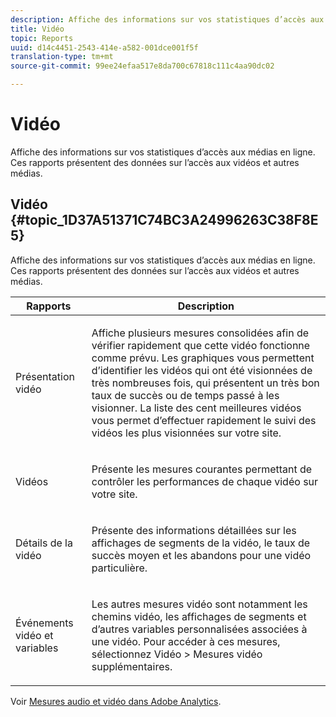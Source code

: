 ```yaml
---
description: Affiche des informations sur vos statistiques d’accès aux médias en ligne. Ces rapports présentent des données sur l’accès aux vidéos et autres médias.
title: Vidéo
topic: Reports
uuid: d14c4451-2543-414e-a582-001dce001f5f
translation-type: tm+mt
source-git-commit: 99ee24efaa517e8da700c67818c111c4aa90dc02

---
```



# Vidéo

Affiche des informations sur vos statistiques d’accès aux médias en ligne. Ces rapports présentent des données sur l’accès aux vidéos et autres médias.

## Vidéo {#topic_1D37A51371C74BC3A24996263C38F8E5}

Affiche des informations sur vos statistiques d’accès aux médias en ligne. Ces rapports présentent des données sur l’accès aux vidéos et autres médias.

<table id="table_A032C55365C34F808764965ADF62F81F"> 
 <thead> 
  <tr> 
   <th colname="col1" class="entry"> Rapports </th> 
   <th colname="col2" class="entry"> Description </th> 
  </tr> 
 </thead>
 <tbody> 
  <tr> 
   <td colname="col1"> Présentation vidéo </td> 
   <td colname="col2"> <p> Affiche plusieurs mesures consolidées afin de vérifier rapidement que cette vidéo fonctionne comme prévu. Les graphiques vous permettent d’identifier les vidéos qui ont été visionnées de très nombreuses fois, qui présentent un très bon taux de succès ou de temps passé à les visionner. La liste des cent meilleures vidéos vous permet d’effectuer rapidement le suivi des vidéos les plus visionnées sur votre site. </p> </td> 
  </tr> 
  <tr> 
   <td colname="col1"> Vidéos </td> 
   <td colname="col2"> <p> Présente les mesures courantes permettant de contrôler les performances de chaque vidéo sur votre site. </p> </td> 
  </tr> 
  <tr> 
   <td colname="col1"> Détails de la vidéo </td> 
   <td colname="col2"> <p> Présente des informations détaillées sur les affichages de segments de la vidéo, le taux de succès moyen et les abandons pour une vidéo particulière. </p> </td> 
  </tr> 
  <tr> 
   <td colname="col1"> Événements vidéo et variables </td> 
   <td colname="col2"> <p> Les autres mesures vidéo sont notamment les chemins vidéo, les affichages de segments et d’autres variables personnalisées associées à une vidéo. Pour accéder à ces mesures, sélectionnez <span class="uicontrol">Vidéo</span> &gt; <span class="uicontrol">Mesures vidéo supplémentaires</span>. </p> </td> 
  </tr> 
 </tbody> 
</table>

Voir [Mesures audio et vidéo dans Adobe Analytics](https://marketing.adobe.com/resources/help/en_US/sc/appmeasurement/hbvideo/).
